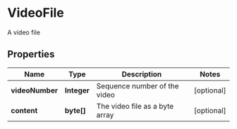 

# VideoFile

A video file
## Properties

Name | Type | Description | Notes
------------ | ------------- | ------------- | -------------
**videoNumber** | **Integer** | Sequence number of the video |  [optional]
**content** | **byte[]** | The video file as a byte array |  [optional]



